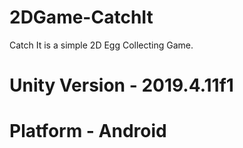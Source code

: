 # 2DGame-CatchIt
Catch It is a simple 2D Egg Collecting Game.

# Unity Version - 2019.4.11f1
# Platform - Android
